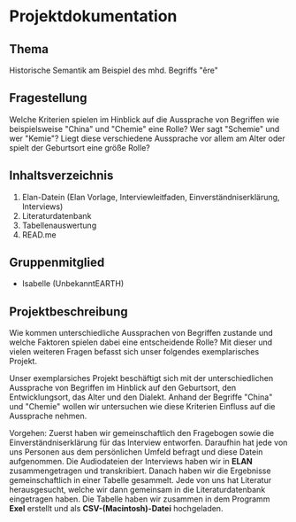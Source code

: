 # Projektdokumentation 

## Thema
Historische Semantik am Beispiel des mhd. Begriffs "êre"

## Fragestellung
Welche Kriterien spielen im Hinblick auf die Aussprache von Begriffen wie beispielsweise "China" und "Chemie" eine Rolle?
Wer sagt "Schemie" und wer "Kemie"? Liegt diese verschiedene Aussprache vor allem am Alter oder spielt der Geburtsort eine größe Rolle?

## Inhaltsverzeichnis 
1.  Elan-Datein (Elan Vorlage, Interviewleitfaden, Einverständniserklärung, Interviews)
2.  Literaturdatenbank 
3.  Tabellenauswertung 
4.  READ.me

## Gruppenmitglied
- Isabelle (UnbekanntEARTH)

## Projektbeschreibung

Wie kommen unterschiedliche Aussprachen von Begriffen zustande und welche Faktoren spielen dabei eine entscheidende Rolle? Mit dieser und vielen weiteren Fragen befasst sich unser folgendes exemplarisches Projekt. 

Unser exemplarsiches Projekt beschäftigt sich mit der unterschiedlichen Aussprache von Begriffen im Hinblick auf den Geburtsort, den Entwicklungsort, das Alter und den Dialekt. Anhand der Begriffe "China" und "Chemie" wollen wir untersuchen wie diese Kriterien Einfluss auf die Aussprache nehmen. 


Vorgehen: 
Zuerst haben wir gemeinschaftlich den Fragebogen sowie die Einverständniserklärung für das Interview entworfen. Daraufhin hat jede von uns Personen aus dem persönlichen Umfeld befragt und diese Datein aufgenommen. Die Audiodateien der Interviews haben wir in **ELAN** zusammengetragen und transkribiert. Danach haben wir die Ergebnisse gemeinschaftlich in einer Tabelle gesammelt. Jede von uns hat Literatur herausgesucht, welche wir dann gemeinsam in die Literaturdatenbank eingetragen haben. Die Tabelle haben wir zusammen in dem Programm **Exel** erstellt und als **CSV-(Macintosh)-Datei** hochgeladen.
